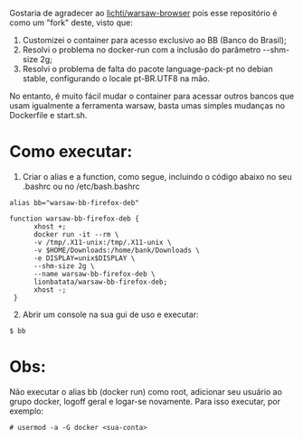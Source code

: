 Gostaria de agradecer ao [lichti/warsaw-browser](https://hub.docker.com/r/lichti/warsaw-browser/) pois esse repositório é como um "fork" deste, visto que:

1) Customizei o container para acesso exclusivo ao BB (Banco do Brasil);
2) Resolvi o problema no docker-run com a inclusão do parâmetro --shm-size 2g;
3) Resolvi o problema de falta do pacote language-pack-pt no debian stable, configurando o locale pt-BR.UTF8 na mão.

No entanto, é muito fácil mudar o container para acessar outros bancos que usam igualmente a ferramenta warsaw, basta umas simples mudanças no Dockerfile e start.sh.

# Como executar:

1. Criar o alias e a function, como segue, incluindo o código abaixo no seu .bashrc ou no /etc/bash.bashrc

```shell
alias bb="warsaw-bb-firefox-deb"
     
function warsaw-bb-firefox-deb {
      xhost +;
      docker run -it --rm \
      -v /tmp/.X11-unix:/tmp/.X11-unix \
      -v $HOME/Downloads:/home/bank/Downloads \
      -e DISPLAY=unix$DISPLAY \
      --shm-size 2g \
      --name warsaw-bb-firefox-deb \
      lionbatata/warsaw-bb-firefox-deb;
      xhost -;
 }
 ```
     
2. Abrir um console na sua gui de uso e executar:

`$ bb`

# Obs:

Não executar o alias bb (docker run) como root, adicionar seu usuário ao grupo docker, logoff geral e logar-se novamente. Para isso executar, por exemplo:
  
`# usermod -a -G docker <sua-conta>`
    
